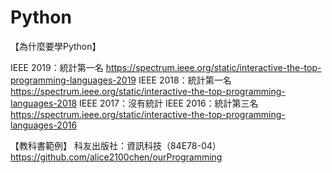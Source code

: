 # Python
【為什麼要學Python】

IEEE 2019：統計第一名
https://spectrum.ieee.org/static/interactive-the-top-programming-languages-2019
IEEE 2018：統計第一名
https://spectrum.ieee.org/static/interactive-the-top-programming-languages-2018
IEEE 2017：沒有統計
IEEE 2016：統計第三名
https://spectrum.ieee.org/static/interactive-the-top-programming-languages-2016

【教科書範例】
科友出版社：資訊科技（84E78-04）
https://github.com/alice2100chen/ourProgramming
